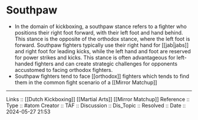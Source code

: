 # Southpaw

- In the domain of kickboxing, a southpaw stance refers to a fighter who positions their right foot forward, with their left foot and hand behind. This stance is the opposite of the orthodox stance, where the left foot is forward. Southpaw fighters typically use their right hand for [[jab|jabs]] and right foot for leading kicks, while the left hand and foot are reserved for power strikes and kicks. This stance is often advantageous for left-handed fighters and can create strategic challenges for opponents accustomed to facing orthodox fighters.
- Southpaw fighters tend to face [[orthodox]] fighters which tends to find them in the common fight scenario of a [[Mirror Matchup]]

---
Links :: [[Dutch Kickboxing]] [[Martial Arts]] [[Mirror Matchup]]
Reference ::
Type :: #atom
Creator ::
TAF ::
Discussion ::
Dis_Topic :: 
Resolved ::
Date :: 2024-05-27 21:53
